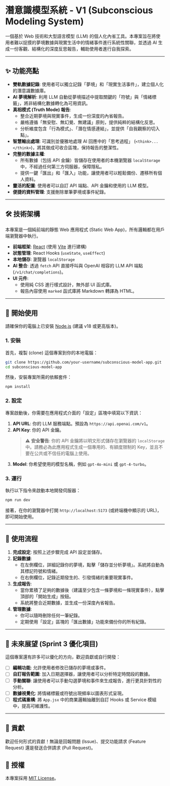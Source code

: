 # 潛意識模型系統 - V1 (Subconscious Modeling System)

一個基於 Web 技術和大型語言模型 (LLM) 的個人化內省工具。本專案旨在將使用者難以捉摸的夢境數據與現實生活中的情緒事件進行系統性關聯，並透過 AI 生成一份客觀、結構化的深度反思報告，輔助使用者進行自我探索。


<!-- 請將上面的 URL 替換成你的專案截圖 URL -->

---

## ✨ 功能亮點

*   **雙軌數據記錄**: 使用者可以獨立記錄「夢境」和「現實生活事件」，建立個人化的潛意識數據庫。
*   **AI 夢境解析**: 利用 LLM 自動從夢境描述中提取關鍵的「符號」與「情緒標籤」，將非結構化數據轉化為可用資訊。
*   **真相模式 (Truth Mode) 報告**:
    *   整合近期夢境與現實事件，生成一份深度的內省報告。
    *   嚴格遵循「無安慰、無幻覺、無建議」原則，提供純粹的結構化反思。
    *   分析維度包含「行為模式」、「潛在情感連結」，並提供「自我觀察的切入點」。
*   **智慧輸出處理**: 可識別並優雅地處理 AI 回應中的「思考過程」 (`<think>...</think>`)，將其做成可收合區塊，保持報告的整潔性。
*   **完整的數據主權**:
    *   所有數據（包括 API 金鑰）皆儲存在使用者的本機瀏覽器 `localStorage` 中，不經過任何第三方伺服器，保障隱私。
    *   提供一鍵「匯出」和「匯入」功能，讓使用者可以輕鬆備份、遷移所有個人資料。
*   **靈活的配置**: 使用者可以自訂 API 端點、API 金鑰和使用的 LLM 模型。
*   **便捷的資料管理**: 支援刪除單筆夢境或事件紀錄。

---

## 🛠️ 技術架構

本專案是一個純前端的靜態 Web 應用程式 (Static Web App)，所有邏輯都在用戶端瀏覽器中執行。

*   **前端框架**: [React](https://reactjs.org/) (使用 [Vite](https://vitejs.dev/) 進行建構)
*   **狀態管理**: React Hooks (`useState`, `useEffect`)
*   **本地儲存**: 瀏覽器 `localStorage`
*   **AI 整合**: 透過 `fetch` API 直接呼叫與 OpenAI 相容的 LLM API 端點 (`/v1/chat/completions`)。
*   **UI 元件**:
    *   使用純 CSS 進行樣式設計，無外部 UI 函式庫。
    *   報告內容使用 `marked` 函式庫將 Markdown 轉譯為 HTML。

---

## 🚀 開始使用

請確保你的電腦上已安裝 [Node.js](https://nodejs.org/) (建議 v18 或更高版本)。

### 1. 安裝

首先，複製 (clone) 這個專案到你的本地電腦：

```bash
git clone https://github.com/your-username/subconscious-model-app.git
cd subconscious-model-app
```

然後，安裝專案所需的依賴套件：

```bash
npm install
```

### 2. 設定

專案啟動後，你需要在應用程式介面的「設定」區塊中填寫以下資訊：

1.  **API URL**: 你的 LLM 服務端點。預設為 `https://api.openai.com/v1`。
2.  **API Key**: 你的 API 金鑰。
    > ⚠️ **安全警告**: 你的 API 金鑰將以明文形式儲存在瀏覽器的 `localStorage` 中。請務必為此應用程式生成一個專用的、有額度限制的 Key，並且不要在公共或不信任的電腦上使用。
3.  **Model**: 你希望使用的模型名稱，例如 `gpt-4o-mini` 或 `gpt-4-turbo`。

### 3. 運行

執行以下指令來啟動本地開發伺服器：

```bash
npm run dev
```

接著，在你的瀏覽器中打開 `http://localhost:5173` (或終端機中顯示的 URL)，即可開始使用。

---

## 📖 使用流程

1.  **完成設定**: 按照上述步驟完成 API 設定並儲存。
2.  **記錄數據**:
    *   在左側欄位，詳細記錄你的夢境，點擊「儲存並分析夢境」。系統將自動為其標記符號和情緒。
    *   在右側欄位，記錄近期發生的、引發情緒的重要現實事件。
3.  **生成報告**:
    *   當你累積了足夠的數據後（建議至少包含一條夢境和一條現實事件），點擊頂部的「開始生成」按鈕。
    *   系統將整合近期數據，並生成一份深度內省報告。
4.  **管理數據**:
    *   你可以隨時刪除任何一筆紀錄。
    *   定期使用「設定」區塊的「匯出數據」功能來備份你的所有紀錄。

---

## 🔮 未來展望 (Sprint 3 優化項目)

這個專案還有許多可以優化的方向，歡迎貢獻或自行開發：

*   [ ] **編輯功能**: 允許使用者修改已儲存的夢境或事件。
*   [ ] **自訂報告範圍**: 加入日期選擇器，讓使用者可以分析特定時間段的數據。
*   [ ] **手動關聯**: 讓使用者可以手動勾選夢境和事件來生成報告，進行更具針對性的分析。
*   [ ] **數據視覺化**: 將情緒標籤或符號出現頻率以圖表形式呈現。
*   [ ] **程式碼重構**: 將 `App.jsx` 中的商業邏輯抽離到自訂 Hooks 或 Service 模組中，提高可維護性。

---

## 🤝 貢獻

歡迎任何形式的貢獻！無論是回報問題 (Issue)、提交功能請求 (Feature Request) 還是發送合併請求 (Pull Request)。

## 📄 授權

本專案採用 [MIT License](LICENSE)。
